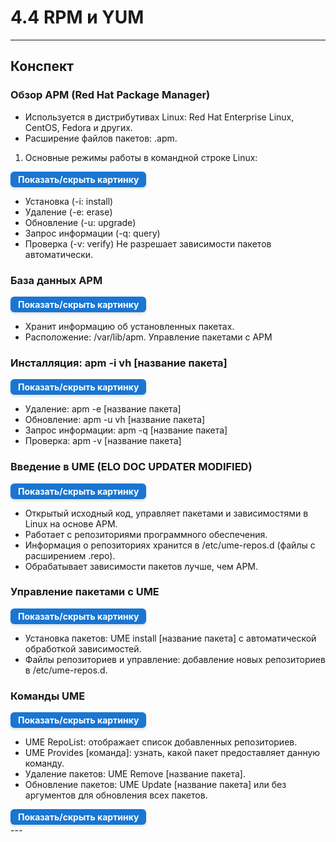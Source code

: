 # 4.4 RPM и YUM

---

## Конспект

### Обзор APM (Red Hat Package Manager)

- Используется в дистрибутивах Linux: Red Hat Enterprise Linux, CentOS, Fedora и других.
- Расширение файлов пакетов: .apm.

1) Основные режимы работы в командной строке Linux:

<details> <summary style=" 
          display: inline-block; 
          padding: 4px 12px; 
          background-color: #1976d2; 
          color: white; font-weight: bold; border-radius: 6px; 
          cursor: pointer; box-shadow: 0 2px 4px rgba(0,0,0,0.15); 
          transition: background-color 0.3s; font-size: 14px; 
          margin: 0 auto; text-align: center;" 
          onmouseover="this.style.backgroundColor='#1565c0'" 
          onmouseout="this.style.backgroundColor='#1976d2'" > 
          Показать/скрыть картинку </summary> <div style="text-align: center; margin-top: 10px;"> 
          <img src="/4%20%20Управление%20пакетами/rpm.png" alt="Dbeaver" style="display: block; 
          margin: 0 auto; max-width: 90%; height: auto;"> </div> 
</details>

- Установка (-i: install)
- Удаление (-e: erase)
- Обновление (-u: upgrade)
- Запрос информации (-q: query)
- Проверка (-v: verify)
  Не разрешает зависимости пакетов автоматически.

### База данных APM

<details> <summary style=" 
          display: inline-block; 
          padding: 4px 12px; 
          background-color: #1976d2; 
          color: white; font-weight: bold; border-radius: 6px; 
          cursor: pointer; box-shadow: 0 2px 4px rgba(0,0,0,0.15); 
          transition: background-color 0.3s; font-size: 14px; 
          margin: 0 auto; text-align: center;" 
          onmouseover="this.style.backgroundColor='#1565c0'" 
          onmouseout="this.style.backgroundColor='#1976d2'" > 
          Показать/скрыть картинку </summary> <div style="text-align: center; margin-top: 10px;"> 
          <img src="/4%20%20Управление%20пакетами/rpm2.png" alt="Dbeaver" style="display: block; 
          margin: 0 auto; max-width: 90%; height: auto;"> </div> 
</details>

- Хранит информацию об установленных пакетах.
- Расположение: /var/lib/apm.
  Управление пакетами с APM

### Инсталляция: apm -i vh [название пакета]

<details> <summary style=" 
          display: inline-block; 
          padding: 4px 12px; 
          background-color: #1976d2; 
          color: white; font-weight: bold; border-radius: 6px; 
          cursor: pointer; box-shadow: 0 2px 4px rgba(0,0,0,0.15); 
          transition: background-color 0.3s; font-size: 14px; 
          margin: 0 auto; text-align: center;" 
          onmouseover="this.style.backgroundColor='#1565c0'" 
          onmouseout="this.style.backgroundColor='#1976d2'" > 
          Показать/скрыть картинку </summary> <div style="text-align: center; margin-top: 10px;"> 
          <img src="/4%20%20Управление%20пакетами/rpm3.png" alt="Dbeaver" style="display: block; 
          margin: 0 auto; max-width: 90%; height: auto;"> </div> 
</details>


- Удаление: apm -e [название пакета]
- Обновление: apm -u vh [название пакета]
- Запрос информации: apm -q [название пакета]
- Проверка: apm -v [название пакета]

### Введение в UME (ELO DOC UPDATER MODIFIED)

<details> <summary style=" 
          display: inline-block; 
          padding: 4px 12px; 
          background-color: #1976d2; 
          color: white; font-weight: bold; border-radius: 6px; 
          cursor: pointer; box-shadow: 0 2px 4px rgba(0,0,0,0.15); 
          transition: background-color 0.3s; font-size: 14px; 
          margin: 0 auto; text-align: center;" 
          onmouseover="this.style.backgroundColor='#1565c0'" 
          onmouseout="this.style.backgroundColor='#1976d2'" > 
          Показать/скрыть картинку </summary> <div style="text-align: center; margin-top: 10px;"> 
          <img src="/4%20%20Управление%20пакетами/rpm4.png" alt="Dbeaver" style="display: block; 
          margin: 0 auto; max-width: 90%; height: auto;"> </div> 
</details>

- Открытый исходный код, управляет пакетами и зависимостями в Linux на основе APM.
- Работает с репозиториями программного обеспечения.
- Информация о репозиториях хранится в /etc/ume-repos.d (файлы с расширением .repo).
- Обрабатывает зависимости пакетов лучше, чем APM.

### Управление пакетами с UME


<details> <summary style=" 
          display: inline-block; 
          padding: 4px 12px; 
          background-color: #1976d2; 
          color: white; font-weight: bold; border-radius: 6px; 
          cursor: pointer; box-shadow: 0 2px 4px rgba(0,0,0,0.15); 
          transition: background-color 0.3s; font-size: 14px; 
          margin: 0 auto; text-align: center;" 
          onmouseover="this.style.backgroundColor='#1565c0'" 
          onmouseout="this.style.backgroundColor='#1976d2'" > 
          Показать/скрыть картинку </summary> <div style="text-align: center; margin-top: 10px;"> 
          <img src="/4%20%20Управление%20пакетами/rpm5.png" alt="Dbeaver" style="display: block; 
          margin: 0 auto; max-width: 90%; height: auto;"> </div> 
</details>

- Установка пакетов: UME install [название пакета] с автоматической обработкой зависимостей.
- Файлы репозиториев и управление: добавление новых репозиториев в /etc/ume-repos.d.

### Команды UME


<details> <summary style=" 
          display: inline-block; 
          padding: 4px 12px; 
          background-color: #1976d2; 
          color: white; font-weight: bold; border-radius: 6px; 
          cursor: pointer; box-shadow: 0 2px 4px rgba(0,0,0,0.15); 
          transition: background-color 0.3s; font-size: 14px; 
          margin: 0 auto; text-align: center;" 
          onmouseover="this.style.backgroundColor='#1565c0'" 
          onmouseout="this.style.backgroundColor='#1976d2'" > 
          Показать/скрыть картинку </summary> <div style="text-align: center; margin-top: 10px;"> 
          <img src="/4%20%20Управление%20пакетами/rpm6.png" alt="Dbeaver" style="display: block; 
          margin: 0 auto; max-width: 90%; height: auto;"> </div> 
</details>

- UME RepoList: отображает список добавленных репозиториев.
- UME Provides [команда]: узнать, какой пакет предоставляет данную команду.
- Удаление пакетов: UME Remove [название пакета].
- Обновление пакетов: UME Update [название пакета] или без аргументов для обновления всех пакетов.


<details> <summary style=" 
          display: inline-block; 
          padding: 4px 12px; 
          background-color: #1976d2; 
          color: white; font-weight: bold; border-radius: 6px; 
          cursor: pointer; box-shadow: 0 2px 4px rgba(0,0,0,0.15); 
          transition: background-color 0.3s; font-size: 14px; 
          margin: 0 auto; text-align: center;" 
          onmouseover="this.style.backgroundColor='#1565c0'" 
          onmouseout="this.style.backgroundColor='#1976d2'" > 
          Показать/скрыть картинку </summary> <div style="text-align: center; margin-top: 10px;"> 
          <img src="/4%20%20Управление%20пакетами/rpm7.png" alt="Dbeaver" style="display: block; 
          margin: 0 auto; max-width: 90%; height: auto;"> </div> 
</details>
---